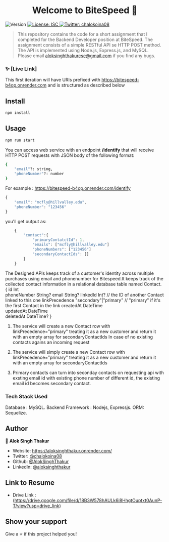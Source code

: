 <h1 align="center">Welcome to BiteSpeed 👋</h1>
<p>
  <img alt="Version" src="https://img.shields.io/badge/version-1.0.0-blue.svg?cacheSeconds=2592000" />
  <a href="#" target="_blank">
    <img alt="License: ISC" src="https://img.shields.io/badge/License-ISC-yellow.svg" />
  </a>
  <a href="https://twitter.com/chalokoina08" target="_blank">
    <img alt="Twitter: chalokoina08" src="https://img.shields.io/twitter/follow/chalokoina08.svg?style=social" />
  </a>
</p>

> This repository contains the code for a short assignment that I completed for the Backend Developer position at BiteSpeed. The assignment consists of a simple RESTful API se HTTP POST method. The API is implemented using Node.js, Express.js, and MySQL.
><br>
> Please email aloksinghthakurcse@gmail.com if you find any bugs.



### ✨ [Live Link] 
This first iteration will have URIs prefixed with https://bitespeed-b4op.onrender.com and is structured as described below


## Install

```sh
npm install
```

## Usage

```sh
npm run start
```

You can access web service with an endpoint <a><strong>/identify</strong></a> that will receive HTTP POST requests with JSON body of the following format:

```sh
{
	"email"?: string,
	"phoneNumber"?: number
}
```

For example : https://bitespeed-b4op.onrender.com/identify

```javascript
{
	"email": "mcfly@hillvalley.edu",
	"phoneNumber": "123456"
}
```
you'll get output as: 

```javascript
	{
		"contact":{
			"primaryContatctId": 1,
			"emails": ["mcfly@hillvalley.edu"]
			"phoneNumbers": ["123456"]
			"secondaryContactIds": []
		}
	}
```


The Designed APIs keeps track of a customer's identity across multiple purchases using email and phonenumber for Bitespeed.It keeps track of the collected contact information in a relational database table named Contact.
{
	id                   Int                   
  phoneNumber          String?
  email                String?
  linkedId             Int? // the ID of another Contact linked to this one
  linkPrecedence       "secondary"|"primary" // "primary" if it's the first Contact in the link
  createdAt            DateTime              
  updatedAt            DateTime              
  deletedAt            DateTime?
}

1) The service will create a new Contact row with linkPrecedence=”primary" treating it as a new customer and return it with an empty array for secondaryContactIds
In case of no existing contacts agains an incoming request 

2) The service will simply create a new Contact row with linkPrecedence=”primary" treating it as a new customer and return it with an empty array for secondaryContactIds

3) Primary contacts can turn into seconday contacts on requesting api with exsting email id with existing phone number of different id, the existing email id becomes secondary contact.


### Tech Stack Used 
Database : MySQL.
Backend Framework : Nodejs, Expressjs.
ORM: Sequelize.

## Author

👤 **Alok Singh Thakur**

* Website: https://aloksinghthakur.onrender.com/
* Twitter: [@chalokoina08](https://twitter.com/chalokoina08)
* Github: [@AlokSinghThakur](https://github.com/AlokSinghThakur)
* LinkedIn: [@aloksinghthakur](https://linkedin.com/in/aloksinghthakur)

## Link to Resume

* Drive Link : (https://drive.google.com/file/d/18B3W578hAULk6i8HhgtOuptxt0AunP-T/view?usp=drive_link)

## Show your support

Give a ⭐️ if this project helped you!

